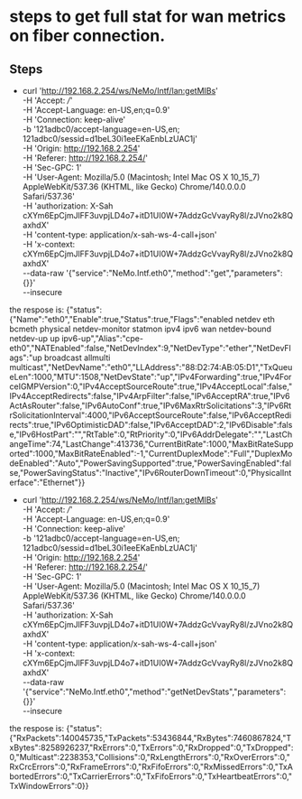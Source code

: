 # steps to get full stat for wan metrics on fiber connection.


## Steps
- curl 'http://192.168.2.254/ws/NeMo/Intf/lan:getMIBs' \
  -H 'Accept: */*' \
  -H 'Accept-Language: en-US,en;q=0.9' \
  -H 'Connection: keep-alive' \
  -b '121adbc0/accept-language=en-US,en; 121adbc0/sessid=d1beL30i1eeEKaEnbLzUAC1j' \
  -H 'Origin: http://192.168.2.254' \
  -H 'Referer: http://192.168.2.254/' \
  -H 'Sec-GPC: 1' \
  -H 'User-Agent: Mozilla/5.0 (Macintosh; Intel Mac OS X 10_15_7) AppleWebKit/537.36 (KHTML, like Gecko) Chrome/140.0.0.0 Safari/537.36' \
  -H 'authorization: X-Sah cXYm6EpCjmJlFF3uvpjLD4o7+itD1UI0W+7AddzGcVvayRy8l/zJVno2k8QaxhdX' \
  -H 'content-type: application/x-sah-ws-4-call+json' \
  -H 'x-context: cXYm6EpCjmJlFF3uvpjLD4o7+itD1UI0W+7AddzGcVvayRy8l/zJVno2k8QaxhdX' \
  --data-raw '{"service":"NeMo.Intf.eth0","method":"get","parameters":{}}' \
  --insecure

the respose is:
{"status":{"Name":"eth0","Enable":true,"Status":true,"Flags":"enabled netdev eth bcmeth physical netdev-monitor statmon ipv4 ipv6 wan netdev-bound netdev-up up ipv6-up","Alias":"cpe-eth0","NATEnabled":false,"NetDevIndex":9,"NetDevType":"ether","NetDevFlags":"up broadcast allmulti multicast","NetDevName":"eth0","LLAddress":"88:D2:74:AB:05:D1","TxQueueLen":1000,"MTU":1508,"NetDevState":"up","IPv4Forwarding":true,"IPv4ForceIGMPVersion":0,"IPv4AcceptSourceRoute":true,"IPv4AcceptLocal":false,"IPv4AcceptRedirects":false,"IPv4ArpFilter":false,"IPv6AcceptRA":true,"IPv6ActAsRouter":false,"IPv6AutoConf":true,"IPv6MaxRtrSolicitations":3,"IPv6RtrSolicitationInterval":4000,"IPv6AcceptSourceRoute":false,"IPv6AcceptRedirects":true,"IPv6OptimisticDAD":false,"IPv6AcceptDAD":2,"IPv6Disable":false,"IPv6HostPart":"","RtTable":0,"RtPriority":0,"IPv6AddrDelegate":"","LastChangeTime":74,"LastChange":413736,"CurrentBitRate":1000,"MaxBitRateSupported":1000,"MaxBitRateEnabled":-1,"CurrentDuplexMode":"Full","DuplexModeEnabled":"Auto","PowerSavingSupported":true,"PowerSavingEnabled":false,"PowerSavingStatus":"Inactive","IPv6RouterDownTimeout":0,"PhysicalInterface":"Ethernet"}}

- curl 'http://192.168.2.254/ws/NeMo/Intf/lan:getMIBs' \
  -H 'Accept: */*' \
  -H 'Accept-Language: en-US,en;q=0.9' \
  -H 'Connection: keep-alive' \
  -b '121adbc0/accept-language=en-US,en; 121adbc0/sessid=d1beL30i1eeEKaEnbLzUAC1j' \
  -H 'Origin: http://192.168.2.254' \
  -H 'Referer: http://192.168.2.254/' \
  -H 'Sec-GPC: 1' \
  -H 'User-Agent: Mozilla/5.0 (Macintosh; Intel Mac OS X 10_15_7) AppleWebKit/537.36 (KHTML, like Gecko) Chrome/140.0.0.0 Safari/537.36' \
  -H 'authorization: X-Sah cXYm6EpCjmJlFF3uvpjLD4o7+itD1UI0W+7AddzGcVvayRy8l/zJVno2k8QaxhdX' \
  -H 'content-type: application/x-sah-ws-4-call+json' \
  -H 'x-context: cXYm6EpCjmJlFF3uvpjLD4o7+itD1UI0W+7AddzGcVvayRy8l/zJVno2k8QaxhdX' \
  --data-raw '{"service":"NeMo.Intf.eth0","method":"getNetDevStats","parameters":{}}' \
  --insecure

the respose is: 
{"status":{"RxPackets":140045735,"TxPackets":53436844,"RxBytes":7460867824,"TxBytes":8258926237,"RxErrors":0,"TxErrors":0,"RxDropped":0,"TxDropped":0,"Multicast":2238353,"Collisions":0,"RxLengthErrors":0,"RxOverErrors":0,"RxCrcErrors":0,"RxFrameErrors":0,"RxFifoErrors":0,"RxMissedErrors":0,"TxAbortedErrors":0,"TxCarrierErrors":0,"TxFifoErrors":0,"TxHeartbeatErrors":0,"TxWindowErrors":0}}